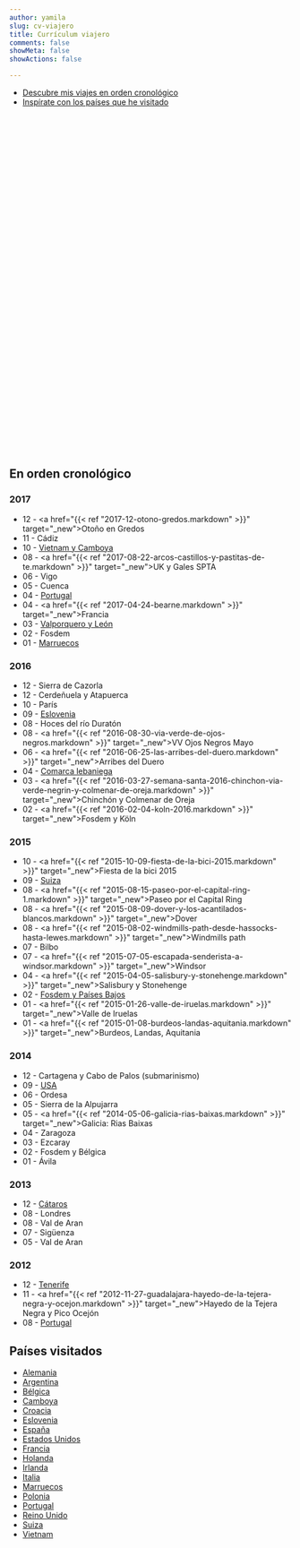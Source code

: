 ```yaml
---
author: yamila
slug: cv-viajero
title: Currículum viajero
comments: false
showMeta: false
showActions: false

---
```


<link rel="stylesheet" href="//cdnjs.cloudflare.com/ajax/libs/jqueryui/1.12.1/jquery-ui.css" />
<link rel="stylesheet" href="//cdnjs.cloudflare.com/ajax/libs/leaflet/1.2.0/leaflet.css" />
<style>
@media screen and (max-width: 600px) {
  #map {
    visibility: hidden;
    clear: both;
    float: left;
    margin: 10px auto 5px 20px;
    width: 28%;
    display: none;
  }
}
</style>

* [Descubre mis viajes en orden cronológico](#en-orden-cronológico)
* [Inspírate con los países que he visitado](#países-visitados)

<div id="map" style="height: 600px; width: 1000px"></div>

## En orden cronológico
### 2017
<DIV class="cv-list">

* 12 - <a href="{{< ref "2017-12-otono-gredos.markdown" >}}" target="_new">Otoño en Gredos</a>
* 11 - Cádiz
* 10 - <a href="/trips/vietnam-2017" target="_new">Vietnam y Camboya</a>
* 08 - <a href="{{< ref "2017-08-22-arcos-castillos-y-pastitas-de-te.markdown" >}}" target="_new">UK y Gales SPTA</a>
* 06 - Vigo
* 05 - Cuenca
* 04 - <a href="/trips/portugal-2017" target="_new">Portugal</a>
* 04 - <a href="{{< ref "2017-04-24-bearne.markdown" >}}" target="_new">Francia</a>
* 03 - <a href="/trips/león-2017" target="_new">Valporquero y León</a>
* 02 - Fosdem
* 01 - <a href="/trips/marruecos-2017" target="_new">Marruecos</a>

</DIV>

### 2016
<DIV class="cv-list">

* 12 - Sierra de Cazorla
* 12 - Cerdeñuela y Atapuerca
* 10 - París
* 09 - <a href="/trips/eslovenia-2016" target="_new">Eslovenia</a>
* 08 - Hoces del río Duratón
* 08 - <a href="{{< ref "2016-08-30-via-verde-de-ojos-negros.markdown" >}}" target="_new">VV Ojos Negros Mayo</a>
* 06 - <a href="{{< ref "2016-06-25-las-arribes-del-duero.markdown" >}}" target="_new">Arribes del Duero</a>
* 04 - <a href="/trips/comarca-lebaniega-2016" target="_new">Comarca lebaniega</a>
* 03 - <a href="{{< ref "2016-03-27-semana-santa-2016-chinchon-via-verde-negrin-y-colmenar-de-oreja.markdown" >}}" target="_new">Chinchón y Colmenar de Oreja</a>
* 02 - <a href="{{< ref "2016-02-04-koln-2016.markdown" >}}" target="_new">Fosdem y Köln</a>

</DIV>

### 2015
<DIV class="cv-list">

* 10 - <a href="{{< ref "2015-10-09-fiesta-de-la-bici-2015.markdown" >}}" target="_new">Fiesta de la bici 2015</a>
* 09 - <a href="/trips/suiza-2015" target="_new">Suiza</a>
* 08 - <a href="{{< ref "2015-08-15-paseo-por-el-capital-ring-1.markdown" >}}" target="_new">Paseo por el Capital Ring</a>
* 08 - <a href="{{< ref "2015-08-09-dover-y-los-acantilados-blancos.markdown" >}}" target="_new">Dover</a>
* 08 - <a href="{{< ref "2015-08-02-windmills-path-desde-hassocks-hasta-lewes.markdown" >}}" target="_new">Windmills path</a>
* 07 - Bilbo
* 07 - <a href="{{< ref "2015-07-05-escapada-senderista-a-windsor.markdown" >}}" target="_new">Windsor</a>
* 04 - <a href="{{< ref "2015-04-05-salisbury-y-stonehenge.markdown" >}}" target="_new">Salisbury y Stonehenge</a>
* 02 - <a href="/trips/países-bajos-2015" target="_new">Fosdem y Países Bajos</a>
* 01 - <a href="{{< ref "2015-01-26-valle-de-iruelas.markdown" >}}" target="_new">Valle de Iruelas</a>
* 01 - <a href="{{< ref "2015-01-08-burdeos-landas-aquitania.markdown" >}}" target="_new">Burdeos, Landas, Aquitania</a>

</DIV>

### 2014
<DIV class="cv-list">

* 12 - Cartagena y Cabo de Palos (submarinismo)
* 09 - <a href="/trips/usa-2014" target="_new">USA</a>
* 06 - Ordesa
* 05 - Sierra de la Alpujarra
* 05 - <a href="{{< ref "2014-05-06-galicia-rias-baixas.markdown" >}}" target="_new">Galicia: Rias Baixas</a>
* 04 - Zaragoza
* 03 - Ezcaray
* 02 - Fosdem y Bélgica
* 01 - Ávila

</DIV>

### 2013
<DIV class="cv-list">

* 12 - <a href="/trips/ruta-de-los-cátaros-2013" target="_new">Cátaros</a>
* 08 - Londres
* 08 - Val de Aran
* 07 - Sigüenza
* 05 - Val de Aran

</DIV>

### 2012
<DIV class="cv-list">

* 12 - <a href="/trips/tenerife-2012" target="_new">Tenerife</a>
* 11 - <a href="{{< ref "2012-11-27-guadalajara-hayedo-de-la-tejera-negra-y-ocejon.markdown" >}}" target="_new">Hayedo de la Tejera Negra y Pico Ocejón</a>
* 08 - <a href="/trips/portugal-2012" target="_new">Portugal</a>

</DIV>

## Países visitados
<DIV class="cv-list">


* <a href="/tags/alemania" target="_new">Alemania</a>
* <a href="/tags/argentina" target="_new">Argentina</a>
* <a href="/tags/belgica" target="_new">Bélgica</a>
* <a href="/tags/camboya" target="_new">Camboya</a>
* <a href="/tags/croacia" target="_new">Croacia</a>
* <a href="/tags/eslovenia" target="_new">Eslovenia</a>
* <a href="/tags/españa" target="_new">España</a>
* <a href="/tags/USA" target="_new">Estados Unidos</a>
* <a href="/tags/francia" target="_new">Francia</a>
* <a href="/tags/paises-bajos" target="_new">Holanda</a>
* <a href="/tags/irlanda" target="_new">Irlanda</a>
* <a href="/tags/italia" target="_new">Italia</a>
* <a href="/tags/marruecos" target="_new">Marruecos</a>
* <a href="/tags/polonia" target="_new">Polonia</a>
* <a href="/tags/portugal" target="_new">Portugal</a>
* <a href="/tags/reino-unido" target="_new">Reino Unido</a>
* <a href="/tags/suiza" target="_new">Suiza</a>
* <a href="/tags/vietnam" target="_new">Vietnam</a>

</DIV>

<script src="//cdnjs.cloudflare.com/ajax/libs/jquery/3.2.1/jquery.min.js" ></script>
<script src="//cdnjs.cloudflare.com/ajax/libs/jqueryui/1.12.1/jquery-ui.js" ></script>
<script src="//cdnjs.cloudflare.com/ajax/libs/leaflet/1.2.0/leaflet.js" ></script>
<script src="/js/visited.js" type="text/javascript"></script>
<script>
function onEachFeature(feature, layer) {
    var popupContent = feature.properties.name;
    layer.bindPopup(popupContent);
}
var mymap = L.map('map').setView([20, 0], 2);
L.tileLayer('//api.tiles.mapbox.com/v4/{id}/{z}/{x}/{y}.png?access_token={accessToken}', {
    attribution: 'Map data &copy; <a href="http://openstreetmap.org">OpenStreetMap</a> contributors, <a href="http://creativecommons.org/licenses/by-sa/2.0/">CC-BY-SA</a>, Imagery © <a href="http://mapbox.com">Mapbox</a>',
    maxZoom: 18,
    id: 'mapbox.outdoors',
    accessToken: 'pk.eyJ1IjoieWFtaWxhIiwiYSI6IjUzNDE5ZDRkZjBiZjBiZDY0YTBhZjBmNmUyZGYzYTZiIn0.okLJEzGsBQ6IOgn1mhToIQ'
}).addTo(mymap);
L.geoJSON(features, {
    onEachFeature: onEachFeature
}).addTo(mymap);
</script>
